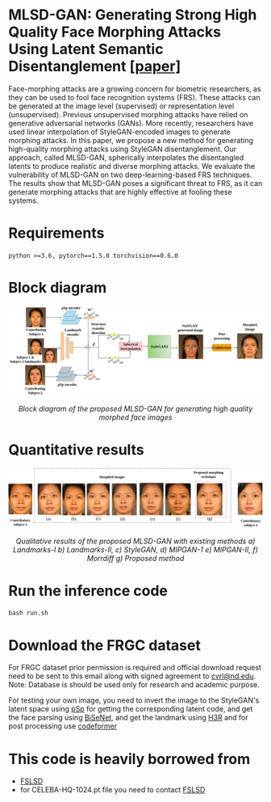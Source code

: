 # MLSD-GAN: Generating Strong High Quality Face Morphing Attacks Using Latent Semantic Disentanglement [[paper]](https://ieeexplore.ieee.org/document/10464945)
Face-morphing attacks are a growing concern for biometric researchers, as they can be used to fool face recognition systems (FRS). These attacks can be generated at the image level (supervised) or representation level (unsupervised). Previous unsupervised morphing attacks have relied on generative adversarial networks (GANs). More recently, researchers have used linear interpolation of StyleGAN-encoded images to generate morphing attacks.
In this paper, we propose a new method for generating high-quality morphing attacks using StyleGAN disentanglement. Our approach, called MLSD-GAN, spherically interpolates the disentangled latents to produce realistic and diverse morphing attacks. We evaluate the vulnerability of MLSD-GAN on two deep-learning-based FRS techniques. The results show that MLSD-GAN poses a significant threat to FRS, as it can generate morphing attacks that are highly effective at fooling these systems.
# Requirements 
    python >=3.6, pytorch==1.5.0 torchvision==0.6.0
# Block diagram
  <div align="center">
  <img src="images/morphing.png" alt="Image Description">
  <p><em>Block diagram of the proposed MLSD-GAN for generating high quality morphed face images</em></p>
</div>

# Quantitative results
  <div align="center">
  <img src="images/face_detect.png" alt="Image Description">
  <p><em> Qualitative results of the proposed MLSD-GAN with existing methods a) Landmarks-I b) Landmarks-II, c) StyleGAN, d) MIPGAN-1 e) MIPGAN-II,
f) Morrdiff g) Proposed method</em></p>
</div>

# Run the inference code
    bash run.sh

# Download the FRGC dataset
 For FRGC dataset prior permission is required and official download request need to be sent to this email along with signed agreement to cvrl@nd.edu.
 Note: Database is should be used only for research and academic purpose.

 
 For testing your own image, you need to invert the image to the StyleGAN's latent space using [pSp](https://github.com/eladrich/pixel2style2pixel) for getting the corresponding latent code, and get the face 
 parsing using [BiSeNet](https://github.com/zllrunning/face-parsing.PyTorch), and get the landmark using [H3R](https://github.com/baoshengyu/H3R) and for post processing use [codeformer](https://github.com/sczhou/CodeFormer)


# This code is heavily borrowed from 
- [FSLSD](https://github.com/cnnlstm/FSLSD_HiRes)
- for CELEBA-HQ-1024.pt file you need to contact [FSLSD](https://github.com/cnnlstm/FSLSD_HiRes)

